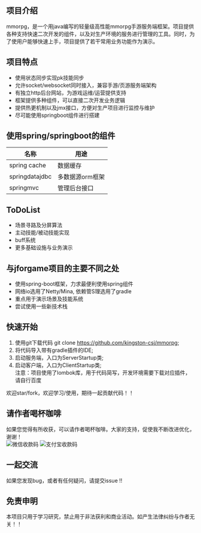 ## 项目介绍　　
mmorpg，是一个用java编写的轻量级高性能mmorpg手游服务端框架。项目提供各种支持快速二次开发的组件，以及对生产环境的服务进行管理的工具。同时，为了使用户能够快速上手，项目提供了若干常用业务功能作为演示。

## 项目特点  
* 使用状态同步实现pk技能同步  
* 允许socket/websocket同时接入，兼容手游/页游服务端架构    
* 有独立http后台网站，为游戏运维/运营提供支持  
* 框架提供多种组件，可以直接二次开发业务逻辑  
* 提供热更机制以及jmx接口，方便对生产项目进行监控与维护    
* 尽可能使用springboot组件进行搭建    



## 使用spring/springboot的组件 
名称 | 用途 
----|------
spring cache | 数据缓存 
springdatajdbc | 多数据源orm框架  
springmvc | 管理后台接口


## ToDoList  
* 场景寻路及分屏算法  
* 主动技能/被动技能实现  
* buff系统  
* 更多基础设施与业务演示  

## 与jforgame项目的主要不同之处 
* 使用spring-boot框架，力求最便利使用spring组件
* 网络io选用了Netty/Mina, 依赖管S理选用了gradle
* 重点用于演示场景及技能系统  
* 尝试使用一些新技术栈  


## 快速开始  
1. 使用git下载代码 git clone https://github.com/kingston-csj/mmorpg;  
2. 将代码导入带有gradle插件的IDE;    
3. 启动服务端，入口为ServerStartup类;  
4. 启动客户端，入口为ClientStartup类;  
注意：项目使用了lombok库，用于代码简写，开发环境需要下载对应插件，请自行百度


欢迎star/fork，欢迎学习/使用，期待一起贡献代码！！

## 请作者喝杯咖啡
如果您觉得有所收获，可以请作者喝杯咖啡。大家的支持，促使我不断改进优化，谢谢！  
![](/screenshots/wx.png "微信收款码")
![](/screenshots/zfb.jpg "支付宝收款码")


## 一起交流
如果您发现bug，或者有任何疑问，请提交issue !!

## 免责申明
本项目只用于学习研究，禁止用于非法获利和商业活动。如产生法律纠纷与作者无关！！

